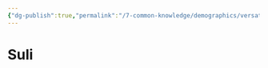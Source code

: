 ```yaml
---
{"dg-publish":true,"permalink":"/7-common-knowledge/demographics/versatile-heritages/mixed-lineage/malakim/suli/","noteIcon":""}
---
```


# Suli
